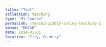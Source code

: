 ```yaml
---
title: "Test"
collection: teaching
type: "M1 Course"
permalink: /teaching/2015-spring-teaching-2
venue: "ENSAE"
date: 2014-01-01
location: "City, Country"
---
```

